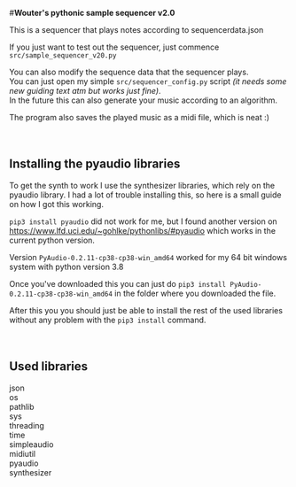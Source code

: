 #**Wouter's pythonic sample sequencer v2.0**

This is a sequencer that plays notes according to sequencerdata.json<br>


If you just want to test out the sequencer, just commence `src/sample_sequencer_v20.py`

You can also modify the sequence data that the sequencer plays.<br>
You can just open my simple `src/sequencer_config.py` script _(it needs some new guiding text atm but works just fine)_.<br>
In the future this can also generate your music according to an algorithm.

The program also saves the played music as a midi file, which is neat :)
<br><br><br>

## **Installing the pyaudio libraries**

To get the synth to work I use the synthesizer libraries, which rely on the pyaudio library. I had a lot of trouble installing this, so here is a small guide on how I got this working.

`pip3 install pyaudio` did not work for me, but I found another version on https://www.lfd.uci.edu/~gohlke/pythonlibs/#pyaudio which works in the current python version.

Version `PyAudio-0.2.11-cp38-cp38-win_amd64` worked for my 64 bit windows system with python version 3.8

Once you've downloaded this you can just do `pip3 install PyAudio-0.2.11-cp38-cp38-win_amd64` in the folder where you downloaded the file.

After this you you should just be able to install the rest of the used libraries without any problem with the `pip3 install` command.
<br><br><br>
## **Used libraries**

json <br>
os <br>
pathlib <br>
sys <br>
threading <br>
time <br>
simpleaudio <br>
midiutil <br>
pyaudio <br>
synthesizer <br>
